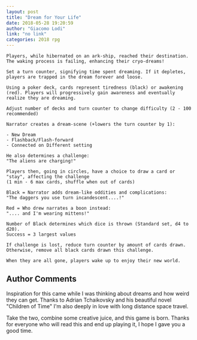 ```yaml
---
layout: post
title: "Dream for Your Life"
date: 2018-05-28 19:20:59
author: "Giacomo Lodi"
link: "no link"
categories: 2018 rpg
---
```

```
Players, while hibernated on an ark-ship, reached their destination. The waking process is failing, enhancing their cryo-dreams!

Set a turn counter, signifying time spent dreaming. If it depletes, players are trapped in the dream forever and loose. 

Using a poker deck, cards represent tiredness (black) or awakening (red). Players will progressively gain awareness and eventually realize they are dreaming.

Adjust number of decks and turn counter to change difficulty (2 - 100 recommended)

Narrator creates a dream-scene (+lowers the turn counter by 1):

- New Dream
- Flashback/Flash-forward
- Connected on Different setting

He also determines a challenge:
"The aliens are charging!"

Players then, going in circles, have a choice to draw a card or "stay", affecting the challenge 
(1 min - 6 max cards, shuffle when out of cards)

Black = Narrator adds dream-like oddities and complications:
"The daggers you use turn incandescent....!"

Red = Who drew narrates a boon instead:
".... and I'm wearing mittens!"

Number of Black determines which dice is thrown (Standard set, d4 to d20). 
Success = 3 largest values 

If challenge is lost, reduce turn counter by amount of cards drawn. Otherwise, remove all black cards drawn this challenge.

When they are all gone, players wake up to enjoy their new world.
```
## Author Comments 

Inspiration for this came while I was thinking about dreams and how weird they can get. Thanks to Adrian Tchaikovsky and his beautiful novel "Children of Time" I'm also deeply in love with long distance space travel.

Take the two, combine some creative juice, and this game is born. Thanks for everyone who will read this and end up playing it, I hope I gave you a good time.
